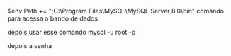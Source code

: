$env:Path += ";C:\Program Files\MySQL\MySQL Server 8.0\bin"
comando para acessa o bando de dados

depois usar esse comando  mysql -u root -p  

depois a senha